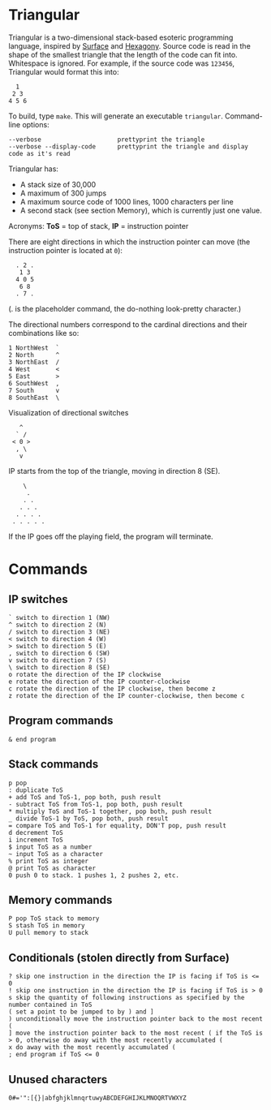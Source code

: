 # Triangular

Triangular is a two-dimensional stack-based esoteric programming language, inspired by [Surface](http://esolangs.org/wiki/Surface) and [Hexagony](https://github.com/m-ender/hexagony).
Source code is read in the shape of the smallest triangle that the length of the code can fit into. Whitespace is ignored.
For example, if the source code was `123456`, Triangular would format this into:

      1
     2 3
    4 5 6

To build, type `make`. This will generate an executable `triangular`. Command-line options:

    --verbose                     prettyprint the triangle
    --verbose --display-code      prettyprint the triangle and display code as it's read

Triangular has:

 - A stack size of 30,000
 - A maximum of 300 jumps
 - A maximum source code of 1000 lines, 1000 characters per line
 - A second stack (see section Memory), which is currently just one value.

Acronyms: **ToS** = top of stack, **IP** = instruction pointer

There are eight directions in which the instruction pointer can move (the instruction pointer is located at `0`):

      . 2 .
       1 3
      4 0 5
       6 8
      . 7 .

(. is the placeholder command, the do-nothing look-pretty character.)

The directional numbers correspond to the cardinal directions and their combinations like so:

    1 NorthWest  `
    2 North      ^
    3 NorthEast  /
    4 West       <
    5 East       >
    6 SouthWest  ,
    7 South      v
    8 SouthEast  \

Visualization of directional switches

       ^
      ` /
     < 0 >  
      , \
       v


IP starts from the top of the triangle, moving in direction 8 (SE).

        \
         .
        . .
       . . .
      . . . .
     . . . . .

If the IP goes off the playing field, the program will terminate.


# Commands

## IP switches

    ` switch to direction 1 (NW)
    ^ switch to direction 2 (N)
    / switch to direction 3 (NE)
    < switch to direction 4 (W)
    > switch to direction 5 (E)
    , switch to direction 6 (SW)
    v switch to direction 7 (S)
    \ switch to direction 8 (SE)
    o rotate the direction of the IP clockwise
    e rotate the direction of the IP counter-clockwise
    c rotate the direction of the IP clockwise, then become z
    z rotate the direction of the IP counter-clockwise, then become c

## Program commands

    & end program

## Stack commands

    p pop
    : duplicate ToS
    + add ToS and ToS-1, pop both, push result
    - subtract ToS from ToS-1, pop both, push result
    * multiply ToS and ToS-1 together, pop both, push result
    _ divide ToS-1 by ToS, pop both, push result
    = compare ToS and ToS-1 for equality, DON'T pop, push result
    d decrement ToS
    i increment ToS
    $ input ToS as a number
    ~ input ToS as a character
    % print ToS as integer
    @ print ToS as character
    0 push 0 to stack. 1 pushes 1, 2 pushes 2, etc.

## Memory commands

    P pop ToS stack to memory
    S stash ToS in memory
    U pull memory to stack

## Conditionals (stolen directly from Surface)

    ? skip one instruction in the direction the IP is facing if ToS is <= 0
    ! skip one instruction in the direction the IP is facing if ToS is > 0
    s skip the quantity of following instructions as specified by the number contained in ToS
    ( set a point to be jumped to by ) and ]
    ) unconditionally move the instruction pointer back to the most recent (
    ] move the instruction pointer back to the most recent ( if the ToS is > 0, otherwise do away with the most recently accumulated (
    x do away with the most recently accumulated (
    ; end program if ToS <= 0

## Unused characters

    0#='":[{}|abfghjklmnqrtuwyABCDEFGHIJKLMNOQRTVWXYZ

